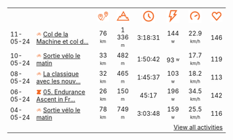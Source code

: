<table>
    <tr>
        <th></th>
        <th></th>
        <th align="center"><img src="https://raw.githubusercontent.com/robiningelbrecht/strava-activities/master/public/distance.svg" width="30" alt="distance" title="distance"/></th>
        <th align="center"><img src="https://raw.githubusercontent.com/robiningelbrecht/strava-activities/master/public/elevation.svg" width="30" alt="elevation" title="elevation"/></th>
        <th align="center"><img src="https://raw.githubusercontent.com/robiningelbrecht/strava-activities/master/public/time.svg" width="30" alt="time" title="time"/></th>
        <th align="center"><img src="https://raw.githubusercontent.com/robiningelbrecht/strava-activities/master/public/average-watt.svg" width="30" alt="average watts" title="average watts"/></th>
        <th align="center"><img src="https://raw.githubusercontent.com/robiningelbrecht/strava-activities/master/public/average-speed.svg" width="30" alt="average speed" title="average speed"/></th>
        <th align="center"><img src="https://raw.githubusercontent.com/robiningelbrecht/strava-activities/master/public/heart-rate.svg" width="30" alt="average heart rate" title="average heart rate"/></th>
    </tr>
            <tr>
            <td>11-05-24</td>
            <td>
                <img src="https://raw.githubusercontent.com/robiningelbrecht/strava-activities/master/public/activity-ride.svg" width="12" alt="Col de la Machine et col de Carri" title="Col de la Machine et col de Carri"/>
<a href="https://www.strava.com/activities/11383424437" title="Kcal: 2188 | Gear: None ">Col de la Machine et col d...</a>
            </td>
            <td align="center">76 <sup><sub>km</sub></sup></td>
            <td align="center">1 336 <sup><sub>m</sub></sup></td>
            <td align="center">3:18:31</td>
            <td align="center">144 <sup><sub>w</sub></sup></td>
            <td align="center">22.9 <sup><sub>km/h</sub></sup></td>
            <td align="center">146</td>
        </tr>
            <tr>
            <td>10-05-24</td>
            <td>
                <img src="https://raw.githubusercontent.com/robiningelbrecht/strava-activities/master/public/activity-ride.svg" width="12" alt="Sortie vélo le matin" title="Sortie vélo le matin"/>
<a href="https://www.strava.com/activities/11375841372" title="Kcal: 850 | Gear: None ">Sortie vélo le matin</a>
            </td>
            <td align="center">33 <sup><sub>km</sub></sup></td>
            <td align="center">482 <sup><sub>m</sub></sup></td>
            <td align="center">1:50:42</td>
            <td align="center">93 <sup><sub>w</sub></sup></td>
            <td align="center">17.7 <sup><sub>km/h</sub></sup></td>
            <td align="center">119</td>
        </tr>
            <tr>
            <td>08-05-24</td>
            <td>
                <img src="https://raw.githubusercontent.com/robiningelbrecht/strava-activities/master/public/activity-ride.svg" width="12" alt="La classique avec les nouveaux" title="La classique avec les nouveaux"/>
<a href="https://www.strava.com/activities/11361834847" title="Kcal: 723 | Gear: None ">La classique avec les nouv...</a>
            </td>
            <td align="center">32 <sup><sub>km</sub></sup></td>
            <td align="center">465 <sup><sub>m</sub></sup></td>
            <td align="center">1:45:37</td>
            <td align="center">103 <sup><sub>w</sub></sup></td>
            <td align="center">18.2 <sup><sub>km/h</sub></sup></td>
            <td align="center">113</td>
        </tr>
            <tr>
            <td>06-05-24</td>
            <td>
                                <img src="https://raw.githubusercontent.com/robiningelbrecht/strava-activities/master/public/activity-virtual-ride-zwift.svg" width="12" alt="05. Endurance Ascent in France" title="05. Endurance Ascent in France"/>
<a href="https://www.strava.com/activities/11346621288" title="Kcal: 508 | Gear: None ">05. Endurance Ascent in Fr...</a>
            </td>
            <td align="center">26 <sup><sub>km</sub></sup></td>
            <td align="center">150 <sup><sub>m</sub></sup></td>
            <td align="center">45:17</td>
            <td align="center">196 <sup><sub>w</sub></sup></td>
            <td align="center">34.5 <sup><sub>km/h</sub></sup></td>
            <td align="center">142</td>
        </tr>
            <tr>
            <td>04-05-24</td>
            <td>
                <img src="https://raw.githubusercontent.com/robiningelbrecht/strava-activities/master/public/activity-ride.svg" width="12" alt="Sortie vélo le matin" title="Sortie vélo le matin"/>
<a href="https://www.strava.com/activities/11327878478" title="Kcal: 2005 | Gear: None ">Sortie vélo le matin</a>
            </td>
            <td align="center">78 <sup><sub>km</sub></sup></td>
            <td align="center">749 <sup><sub>m</sub></sup></td>
            <td align="center">3:03:48</td>
            <td align="center">159 <sup><sub>w</sub></sup></td>
            <td align="center">25.5 <sup><sub>km/h</sub></sup></td>
            <td align="center">116</td>
        </tr>
                <tr>
            <td colspan="8" align="right"><a href="https://github.com/robiningelbrecht/strava-activities#activities">View all activities</a></td>
        </tr>
    </table>
